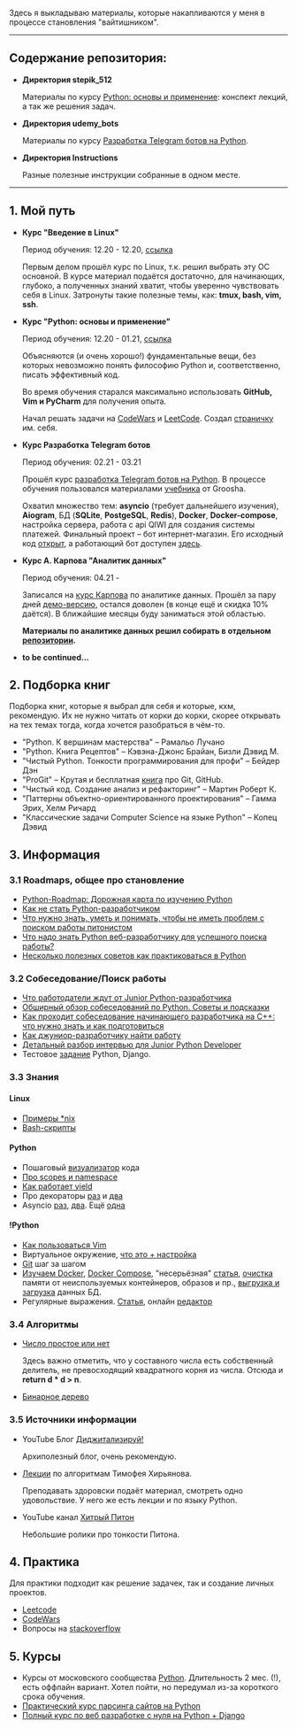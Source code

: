 Здесь я выкладываю материалы, которые накапливаются у меня в процессе становления "вайтишником".

------------

## Содержание репозитория:

* **Директория stepik_512**

  Материалы по курсу [Python: основы и применение](https://stepik.org/course/512/): конспект лекций, а так же решения задач.

* **Директория udemy_bots**

  Материалы по курсу [Разработка Telegram ботов на Python](https://www.udemy.com/course/aiogram-python/).

* **Директория Instructions**

   Разные полезные инструкции собранные в одном месте.

------------

## 1. Мой путь

* **Курс "Введение в Linux"**

  Период обучения: 12.20 - 12.20, [ссылка](https://stepik.org/course/73/)

  Первым делом прошёл курс по Linux, т.к. решил выбрать эту ОС основной. В курсе материал подаётся достаточно, для начинающих, глубоко, а полученных знаний хватит, чтобы уверенно чувствовать себя в Linux. Затронуты такие полезные темы, как: **tmux, bash, vim, ssh**.

* **Курс "Python: основы и применение"**

  Период обучения: 12.20 - 01.21, [ссылка](https://stepik.org/course/512/)

  Объясняются (и очень хорошо!) фундаментальные вещи, без которых невозможно понять философию Python и, соответственно, писать эффективный код.

  Во время обучения старался максимально использовать **GitHub, Vim и PyCharm** для получения опыта.

  Начал решать задачи на [CodeWars](https://www.codewars.com/users/LoGoFiOS) и [LeetCode](https://leetcode.com/logofios/). Создал [страничку](https://logofios.github.io/) им. себя.

* **Курс Разработка Telegram ботов**

  Период обучения: 02.21 - 03.21

  Прошёл курс [разработка Telegram ботов на Python](https://www.udemy.com/course/aiogram-python/). В процессе обучения пользовался материалами [учебника](https://mastergroosha.github.io/telegram-tutorial-2/) от Groosha. 

  Охватил множество тем: **asyncio** (требует дальнейшего изучения), **Aiogram**, БД (**SQLite**, **PostgeSQL**, **Redis**), **Docker**, **Docker-compose**, настройка сервера, работа с api QIWI для создания системы платежей. Финальный проект – бот интернет-магазин. Его исходный код [открыт](https://github.com/LoGoFiOS/Wizard_lavka_telegram_bot), а работающий бот доступен [здесь](https://t.me/WizardLavka_bot/start).

* **Курс А. Карпова "Аналитик данных"**

  Период обучения: 04.21 - 

  Записался на [курс Карпова](https://karpov.courses/analytics) по аналитике данных. Прошёл за пару дней [демо-версию](https://stepik.org/course/74457/syllabus), остался доволен (в конце ещё и скидка 10% даётся). В ближайшие месяцы буду заниматься этой областью.

  **Материалы по аналитике данных решил собирать в отдельном [репозитории](https://github.com/LoGoFiOS/data_analyst).**

* **to be continued...**

## 2. Подборка книг

Подборка книг, которые я выбрал для себя и которые, кхм, рекомендую. Их не нужно читать от корки до корки, скорее открывать на тех темах тогда, когда хочется разобраться в чём-то.

- "Python. К вершинам мастерства" – Рамальо Лучано
- "Python. Книга Рецептов" – Кэвэна-Джонс Брайан, Бизли Дэвид М.
- "Чистый Python. Тонкости программирования для профи" – Бейдер Дэн
- "ProGit" – Крутая и бесплатная [книга](https://git-scm.com/book/ru/v2) про Git, GitHub.
- "Чистый код. Создание анализ и рефакторинг" – Мартин Роберт К.
- "Паттерны объектно-ориентированного проектирования" – Гамма Эрих, Хелм Ричард
- "Классические задачи Computer Science на языке Python" – Копец Дэвид

## 3. Информация

### 3.1 Roadmaps, общее про становление

- [Python-Roadmap: Дорожная карта по изучению Python](https://github.com/GnuriaN/Python-Roadmap)
- [Как не стать Python-разработчиком](https://habr.com/ru/post/350748/)
- [Что нужно знать, уметь и понимать, чтобы не иметь проблем с поиском работы питонистом](https://habr.com/ru/post/311642/)
- [Что надо знать Python веб-разработчику для успешного поиска работы?](https://www.youtube.com/watch?v=9kLI6R0heTQ)
- [Несколько полезных советов как практиковаться в Python](https://habr.com/ru/post/478900/)

### 3.2 Собеседование/Поиск работы

- [Что работодатели ждут от Junior Python-разработчика](https://tproger.ru/articles/what-junior-python-dev-should-know/)
- [Обширный обзор собеседований по Python. Советы и подсказки](https://habr.com/ru/post/439576/)
- [Как проходит собеседование начинающего разработчика на С++: что нужно знать и как подготовиться](https://habr.com/ru/company/yandex_praktikum/blog/533154/)
- [Как джуниор-разработчику найти работу ](https://vc.ru/flood/29126-kak-dzhunior-razrabotchiku-nayti-rabotu)
- [Детальный разбор интервью для Junior Python Developer](https://habr.com/ru/post/458746/)
- Тестовое [задание](https://www.notion.so/backend-14c451038c5541c9996095192db75fc6) Python, Django.

### 3.3 Знания

#### Linux

- [Примеры *nix](http://najomi.org/_nix)
- [Bash-скрипты](https://habr.com/ru/company/ruvds/blog/325522/)

#### Python

- Пошаговый [визуализатор](http://www.pythontutor.com/) кода
- [Про scopes и namespace](https://realpython.com/python-scope-legb-rule/#using-enclosing-scopes-as-closures)
- [Как работает yield](https://habr.com/ru/post/132554/)
- Про декораторы [раз](https://tirinox.ru/python-decorators/) и [два](https://tirinox.ru/parametric-decorator/)
- Asyncio [раз](https://webdevblog.ru/obzor-async-io-v-python-3-7/), [два](https://realpython.com/python-concurrency/). Ещё [одна](https://tproger.ru/articles/asynchronous-programming/)

#### !Python

* [Как пользоваться Vim](http://najomi.org/vim)
* Виртуальное окружение, [что это + настройка](https://python-scripts.com/virtualenv)
* [Git](https://githowto.com/ru) шаг за шагом
* [Изучаем Docker](https://habr.com/ru/company/ruvds/blog/438796/), [Docker Compose](https://habr.com/ru/company/ruvds/blog/450312/), "несерьёзная" [статья](https://badcode.ru/docker-tutorial-dlia-novichkov-rassmatrivaiem-docker-tak-iesli-by-on-byl-ighrovoi-pristavkoi/#what_is_docker_compose), [очистка](https://linuxize.com/post/how-to-remove-docker-images-containers-volumes-and-networks/) памяти от неиспользуемых контейнеров, образов и пр., [выгрузка и загрузка](https://stackoverflow.com/questions/24718706/backup-restore-a-dockerized-postgresql-database) данных БД.
* Регулярные выражения. [Статья](https://habr.com/ru/post/349860/), онлайн [редактор](https://regex101.com/#python)

### 3.4  Алгоритмы

- [Число простое или нет](https://foxford.ru/wiki/informatika/proverka-chisla-na-prostotu-v-python)

  Здесь важно отметить, что у составного числа есть собственный делитель, не превосходящий квадратного корня из числа. Отсюда и **return d * d > n**.

- [Бинарное дерево](https://stephenagrice.medium.com/how-to-implement-a-binary-search-tree-in-python-e1cdba29c533)

### 3.5 Источники информации

- YouTube Блог [Диджитализируй!](https://www.youtube.com/channel/UC9MK8SybZcrHR3CUV4NMy2g)

  Архиполезный блог, очень рекомендую.

- [Лекции](https://youtube.com/playlist?list=PLRDzFCPr95fK7tr47883DFUbm4GeOjjc0) по алгоритмам Тимофея Хирьянова.

  Преподавать здоровски подаёт материал, смотреть одно удовольствие. У него же есть лекции и по языку Python.

- YouTube канал [Хитрый Питон](https://www.youtube.com/channel/UC2-j4-hV33hboyK1FtukJ9w/videos)

  Небольшие ролики про тонкости Питона. 


## 4. Практика

Для практики подходит как решение задачек, так и создание личных проектов.

- [Leetcode](https://leetcode.com/problemset/all/)
- [CodeWars](https://www.codewars.com/)
- Вопросы на [stackoverflow](https://ru.stackoverflow.com/questions/tagged/python)

## 5. Курсы

- Курсы от московского сообщества [Python](https://learn.python.ru/). Длительность 2 мес. (!), есть оффлайн вариант. Хотел пойти, но передумал из-за короткого срока обучения. 
- [Практический курс парсинга сайтов на Python](https://www.patreon.com/posts/karta-kurs-na-30462246)
- [Полный курс по веб разработке с нуля на Python + Django ](https://www.udemy.com/course/python-pythondjango/)

